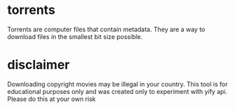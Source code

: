 # torrents 
Torrents are computer files that contain metadata. They are a way to download files in the smallest bit size possible.
# disclaimer
Downloading copyright movies may be illegal in your country. This tool is for educational purposes only and was created only to experiment with yify api. Please do this at your own risk
